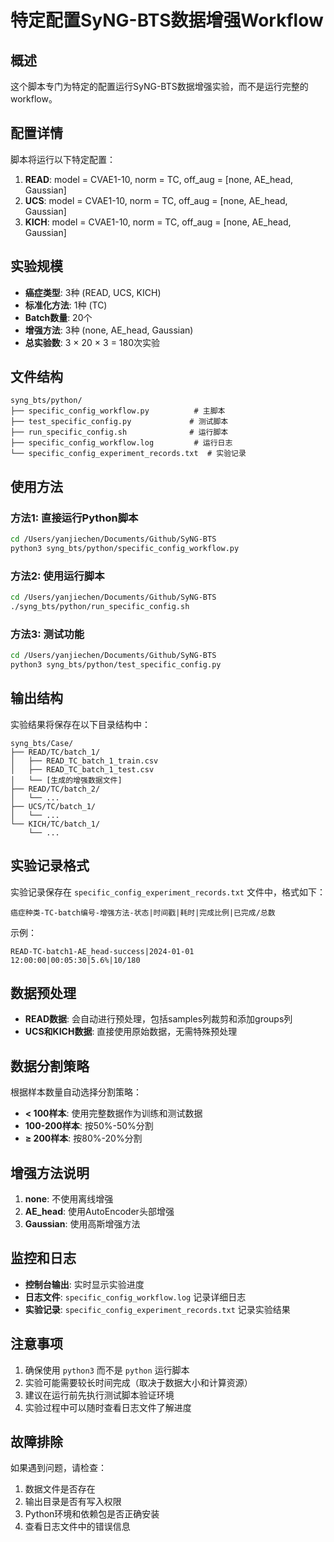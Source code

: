 # 特定配置SyNG-BTS数据增强Workflow

## 概述

这个脚本专门为特定的配置运行SyNG-BTS数据增强实验，而不是运行完整的workflow。

## 配置详情

脚本将运行以下特定配置：

1. **READ**: model = CVAE1-10, norm = TC, off_aug = [none, AE_head, Gaussian]
2. **UCS**: model = CVAE1-10, norm = TC, off_aug = [none, AE_head, Gaussian]  
3. **KICH**: model = CVAE1-10, norm = TC, off_aug = [none, AE_head, Gaussian]

## 实验规模

- **癌症类型**: 3种 (READ, UCS, KICH)
- **标准化方法**: 1种 (TC)
- **Batch数量**: 20个
- **增强方法**: 3种 (none, AE_head, Gaussian)
- **总实验数**: 3 × 20 × 3 = 180次实验

## 文件结构

```
syng_bts/python/
├── specific_config_workflow.py          # 主脚本
├── test_specific_config.py             # 测试脚本
├── run_specific_config.sh              # 运行脚本
├── specific_config_workflow.log         # 运行日志
└── specific_config_experiment_records.txt  # 实验记录
```

## 使用方法

### 方法1: 直接运行Python脚本

```bash
cd /Users/yanjiechen/Documents/Github/SyNG-BTS
python3 syng_bts/python/specific_config_workflow.py
```

### 方法2: 使用运行脚本

```bash
cd /Users/yanjiechen/Documents/Github/SyNG-BTS
./syng_bts/python/run_specific_config.sh
```

### 方法3: 测试功能

```bash
cd /Users/yanjiechen/Documents/Github/SyNG-BTS
python3 syng_bts/python/test_specific_config.py
```

## 输出结构

实验结果将保存在以下目录结构中：

```
syng_bts/Case/
├── READ/TC/batch_1/
│   ├── READ_TC_batch_1_train.csv
│   ├── READ_TC_batch_1_test.csv
│   └── [生成的增强数据文件]
├── READ/TC/batch_2/
│   └── ...
├── UCS/TC/batch_1/
│   └── ...
└── KICH/TC/batch_1/
    └── ...
```

## 实验记录格式

实验记录保存在 `specific_config_experiment_records.txt` 文件中，格式如下：

```
癌症种类-TC-batch编号-增强方法-状态|时间戳|耗时|完成比例|已完成/总数
```

示例：
```
READ-TC-batch1-AE_head-success|2024-01-01 12:00:00|00:05:30|5.6%|10/180
```

## 数据预处理

- **READ数据**: 会自动进行预处理，包括samples列裁剪和添加groups列
- **UCS和KICH数据**: 直接使用原始数据，无需特殊预处理

## 数据分割策略

根据样本数量自动选择分割策略：

- **< 100样本**: 使用完整数据作为训练和测试数据
- **100-200样本**: 按50%-50%分割
- **≥ 200样本**: 按80%-20%分割

## 增强方法说明

1. **none**: 不使用离线增强
2. **AE_head**: 使用AutoEncoder头部增强
3. **Gaussian**: 使用高斯增强方法

## 监控和日志

- **控制台输出**: 实时显示实验进度
- **日志文件**: `specific_config_workflow.log` 记录详细日志
- **实验记录**: `specific_config_experiment_records.txt` 记录实验结果

## 注意事项

1. 确保使用 `python3` 而不是 `python` 运行脚本
2. 实验可能需要较长时间完成（取决于数据大小和计算资源）
3. 建议在运行前先执行测试脚本验证环境
4. 实验过程中可以随时查看日志文件了解进度

## 故障排除

如果遇到问题，请检查：

1. 数据文件是否存在
2. 输出目录是否有写入权限
3. Python环境和依赖包是否正确安装
4. 查看日志文件中的错误信息
